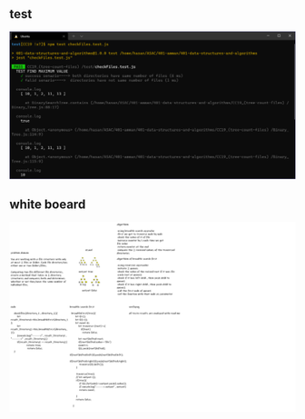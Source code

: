 # 
## test
![test](CC19-find-files-challenge-test-results.PNG)

## white boeard
![whiteBoard](CC19-find-files-challenge-qes2.png)
